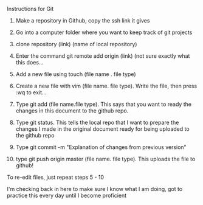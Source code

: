 Instructions for Git

1. Make a repository in Github, copy the ssh link it gives

2. Go into a computer folder where you want to keep track of git projects

3. clone repository (link) (name of local repository)

4. Enter the command git remote add origin (link) (not sure exactly what this does...

5. Add a new file using touch (file name . file type)

6. Create a new file with vim (file name. file type). Write the file, then press :wq to exit...

7. Type git add (file name.file type). This says that you want to ready the changes in this document to the github repo.

8. Type git status. This tells the local repo that I want to prepare the changes I made in the original document ready for being uploaded to the github repo

9. Type git commit -m "Explanation of changes from previous version"

10. type git push origin master (file name. file type). This uploads the file to github!

To re-edit files, just repeat steps 5 - 10

I'm checking back in here to make sure I know what I am doing, got to practice this every day until I become proficient
